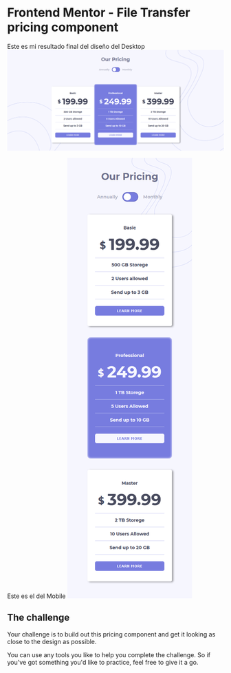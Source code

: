 # Frontend Mentor - File Transfer pricing component

Este es mi resultado final del diseño del Desktop
![Design final for the File Transfer pricing component coding challenge](./final-picture-desktop.png)

Este es el del Mobile
![Design final for the File Transfer pricing component coding challenge](./final-picture-mobile.png)


## The challenge

Your challenge is to build out this pricing component and get it looking as close to the design as possible.

You can use any tools you like to help you complete the challenge. So if you've got something you'd like to practice, feel free to give it a go.
